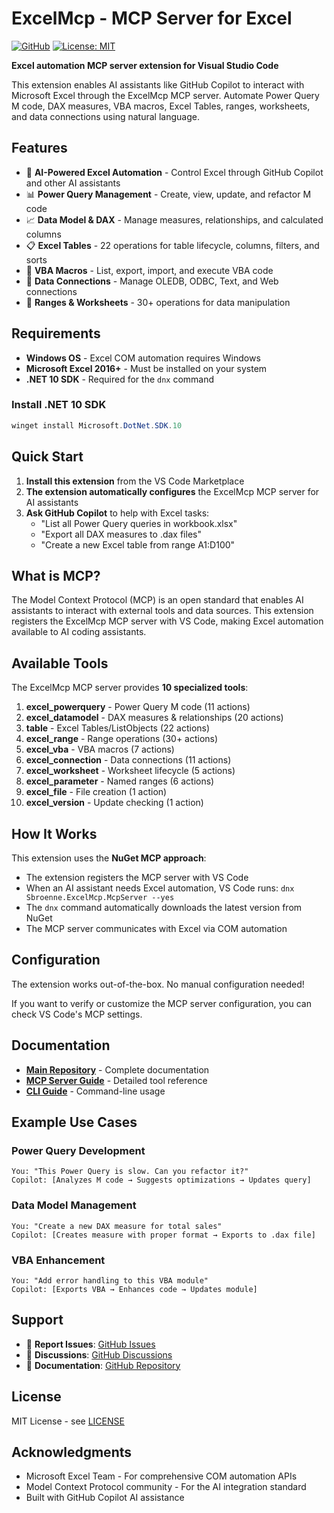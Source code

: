 # ExcelMcp - MCP Server for Excel

[![GitHub](https://img.shields.io/badge/GitHub-sbroenne%2Fmcp--server--excel-blue)](https://github.com/sbroenne/mcp-server-excel)
[![License: MIT](https://img.shields.io/badge/License-MIT-yellow.svg)](https://opensource.org/licenses/MIT)

**Excel automation MCP server extension for Visual Studio Code**

This extension enables AI assistants like GitHub Copilot to interact with Microsoft Excel through the ExcelMcp MCP server. Automate Power Query M code, DAX measures, VBA macros, Excel Tables, ranges, worksheets, and data connections using natural language.

## Features

- 🤖 **AI-Powered Excel Automation** - Control Excel through GitHub Copilot and other AI assistants
- 📊 **Power Query Management** - Create, view, update, and refactor M code
- 📈 **Data Model & DAX** - Manage measures, relationships, and calculated columns
- 📋 **Excel Tables** - 22 operations for table lifecycle, columns, filters, and sorts
- 🔧 **VBA Macros** - List, export, import, and execute VBA code
- 🔌 **Data Connections** - Manage OLEDB, ODBC, Text, and Web connections
- 📐 **Ranges & Worksheets** - 30+ operations for data manipulation

## Requirements

- **Windows OS** - Excel COM automation requires Windows
- **Microsoft Excel 2016+** - Must be installed on your system
- **.NET 10 SDK** - Required for the `dnx` command

### Install .NET 10 SDK

```powershell
winget install Microsoft.DotNet.SDK.10
```

## Quick Start

1. **Install this extension** from the VS Code Marketplace
2. **The extension automatically configures** the ExcelMcp MCP server for AI assistants
3. **Ask GitHub Copilot** to help with Excel tasks:
   - "List all Power Query queries in workbook.xlsx"
   - "Export all DAX measures to .dax files"
   - "Create a new Excel table from range A1:D100"

## What is MCP?

The Model Context Protocol (MCP) is an open standard that enables AI assistants to interact with external tools and data sources. This extension registers the ExcelMcp MCP server with VS Code, making Excel automation available to AI coding assistants.

## Available Tools

The ExcelMcp MCP server provides **10 specialized tools**:

1. **excel_powerquery** - Power Query M code (11 actions)
2. **excel_datamodel** - DAX measures & relationships (20 actions)
3. **table** - Excel Tables/ListObjects (22 actions)
4. **excel_range** - Range operations (30+ actions)
5. **excel_vba** - VBA macros (7 actions)
6. **excel_connection** - Data connections (11 actions)
7. **excel_worksheet** - Worksheet lifecycle (5 actions)
8. **excel_parameter** - Named ranges (6 actions)
9. **excel_file** - File creation (1 action)
10. **excel_version** - Update checking (1 action)

## How It Works

This extension uses the **NuGet MCP approach**:

- The extension registers the MCP server with VS Code
- When an AI assistant needs Excel automation, VS Code runs: `dnx Sbroenne.ExcelMcp.McpServer --yes`
- The `dnx` command automatically downloads the latest version from NuGet
- The MCP server communicates with Excel via COM automation

## Configuration

The extension works out-of-the-box. No manual configuration needed!

If you want to verify or customize the MCP server configuration, you can check VS Code's MCP settings.

## Documentation

- **[Main Repository](https://github.com/sbroenne/mcp-server-excel)** - Complete documentation
- **[MCP Server Guide](https://github.com/sbroenne/mcp-server-excel/blob/main/src/ExcelMcp.McpServer/README.md)** - Detailed tool reference
- **[CLI Guide](https://github.com/sbroenne/mcp-server-excel/blob/main/docs/CLI.md)** - Command-line usage

## Example Use Cases

### Power Query Development
```
You: "This Power Query is slow. Can you refactor it?"
Copilot: [Analyzes M code → Suggests optimizations → Updates query]
```

### Data Model Management
```
You: "Create a new DAX measure for total sales"
Copilot: [Creates measure with proper format → Exports to .dax file]
```

### VBA Enhancement
```
You: "Add error handling to this VBA module"
Copilot: [Exports VBA → Enhances code → Updates module]
```

## Support

- 🐛 **Report Issues**: [GitHub Issues](https://github.com/sbroenne/mcp-server-excel/issues)
- 💬 **Discussions**: [GitHub Discussions](https://github.com/sbroenne/mcp-server-excel/discussions)
- 📖 **Documentation**: [GitHub Repository](https://github.com/sbroenne/mcp-server-excel)

## License

MIT License - see [LICENSE](https://github.com/sbroenne/mcp-server-excel/blob/main/LICENSE)

## Acknowledgments

- Microsoft Excel Team - For comprehensive COM automation APIs
- Model Context Protocol community - For the AI integration standard
- Built with GitHub Copilot AI assistance
